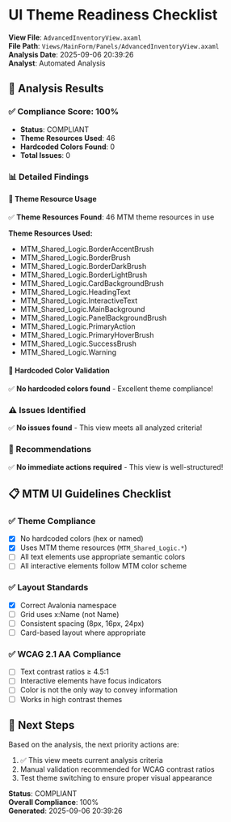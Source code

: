 # UI Theme Readiness Checklist

**View File**: `AdvancedInventoryView.axaml`  
**File Path**: `Views/MainForm/Panels/AdvancedInventoryView.axaml`  
**Analysis Date**: 2025-09-06 20:39:26  
**Analyst**: Automated Analysis  

## 🎯 Analysis Results

### ✅ Compliance Score: 100%
- **Status**: COMPLIANT
- **Theme Resources Used**: 46
- **Hardcoded Colors Found**: 0
- **Total Issues**: 0

### 📊 Detailed Findings

#### 🎨 Theme Resource Usage
✅ **Theme Resources Found**: 46 MTM theme resources in use

**Theme Resources Used:**
- MTM_Shared_Logic.BorderAccentBrush
- MTM_Shared_Logic.BorderBrush
- MTM_Shared_Logic.BorderDarkBrush
- MTM_Shared_Logic.BorderLightBrush
- MTM_Shared_Logic.CardBackgroundBrush
- MTM_Shared_Logic.HeadingText
- MTM_Shared_Logic.InteractiveText
- MTM_Shared_Logic.MainBackground
- MTM_Shared_Logic.PanelBackgroundBrush
- MTM_Shared_Logic.PrimaryAction
- MTM_Shared_Logic.PrimaryHoverBrush
- MTM_Shared_Logic.SuccessBrush
- MTM_Shared_Logic.Warning

#### 🚫 Hardcoded Color Validation
✅ **No hardcoded colors found** - Excellent theme compliance!

### ⚠️ Issues Identified
✅ **No issues found** - This view meets all analyzed criteria!

### 🔧 Recommendations
✅ **No immediate actions required** - This view is well-structured!

## 📋 MTM UI Guidelines Checklist

### ✅ Theme Compliance
- [x] No hardcoded colors (hex or named)
- [x] Uses MTM theme resources (`MTM_Shared_Logic.*`)
- [ ] All text elements use appropriate semantic colors
- [ ] All interactive elements follow MTM color scheme

### ✅ Layout Standards  
- [x] Correct Avalonia namespace
- [ ] Grid uses x:Name (not Name)
- [ ] Consistent spacing (8px, 16px, 24px)
- [ ] Card-based layout where appropriate

### ✅ WCAG 2.1 AA Compliance
- [ ] Text contrast ratios ≥ 4.5:1
- [ ] Interactive elements have focus indicators  
- [ ] Color is not the only way to convey information
- [ ] Works in high contrast themes

## 🎯 Next Steps

Based on the analysis, the next priority actions are:

1. ✅ This view meets current analysis criteria
2. Manual validation recommended for WCAG contrast ratios
3. Test theme switching to ensure proper visual appearance

**Status**: COMPLIANT  
**Overall Compliance**: 100%  
**Generated**: 2025-09-06 20:39:26
